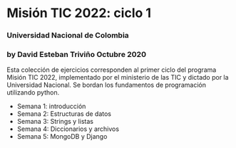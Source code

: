 # Misión TIC 2022: ciclo 1
### Universidad Nacional de Colombia
### by David Esteban Triviño Octubre 2020

Esta colección de ejercicios corresponden al primer ciclo del programa Misión TIC 2022, implementado por el ministerio de las TIC y dictado por la Universidad Nacional. Se bordan los fundamentos de programación utilizando python. 

- Semana 1: introducción
- Semana 2: Estructuras de datos
- Semana 3: Strings y listas
- Semana 4: Diccionarios y archivos
- Semana 5: MongoDB y Django 

